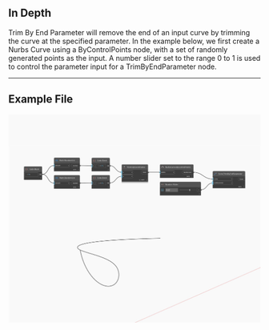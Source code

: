 ## In Depth
Trim By End Parameter will remove the end of an input curve by trimming the curve at the specified parameter. In the example below, we first create a Nurbs Curve using a ByControlPoints node, with a set of randomly generated points as the input. A number slider set to the range 0 to 1 is used to control the parameter input for a TrimByEndParameter node.
___
## Example File

![TrimByEndParameter](./Autodesk.DesignScript.Geometry.Curve.TrimByEndParameter_img.jpg)

